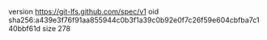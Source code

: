 version https://git-lfs.github.com/spec/v1
oid sha256:a439e3f76f91aa855944c0b3f1a39c0b92e0f7c26f59e604cbfba7c140bbf61d
size 278
